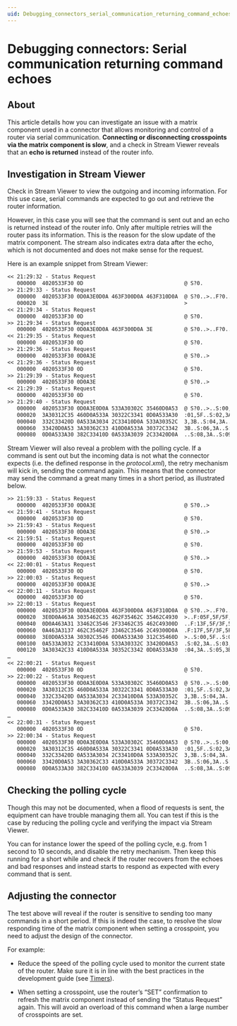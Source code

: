 ```yaml
---
uid: Debugging_connectors_serial_communication_returning_command_echoes
---
```


# Debugging connectors: Serial communication returning command echoes

## About

This article details how you can investigate an issue with a matrix component used in a connector that allows monitoring and control of a router via serial communication. **Connecting or disconnecting crosspoints via the matrix component is slow**, and a check in Stream Viewer reveals that an **echo is returned** instead of the router info.

## Investigation in Stream Viewer

Check in Stream Viewer to view the outgoing and incoming information. For this use case, serial commands are expected to go out and retrieve the router information.

However, in this case you will see that the command is sent out and an echo is returned instead of the router info. Only after multiple retries will the router pass its information. This is the reason for the slow update of the matrix component. The stream also indicates extra data after the echo, which is not documented and does not make sense for the request.

Here is an example snippet from Stream Viewer:

```txt
<< 21:29:32 - Status Request
   000000  4020533F30 0D                                @ S?0.
>> 21:29:33 - Status Request
   000000  4020533F30 0D0A3E0D0A 463F300D0A 463F310D0A  @ S?0..>..F?0..F?1..
   000020  3E                                           >
<< 21:29:34 - Status Request
   000000  4020533F30 0D                                @ S?0.
>> 21:29:34 - Status Request
   000000  4020533F30 0D0A3E0D0A 463F300D0A 3E          @ S?0..>..F?0..>
<< 21:29:35 - Status Request
   000000  4020533F30 0D                                @ S?0.
>> 21:29:36 - Status Request
   000000  4020533F30 0D0A3E                            @ S?0..>
<< 21:29:36 - Status Request
   000000  4020533F30 0D                                @ S?0.
>> 21:29:39 - Status Request
   000000  4020533F30 0D0A3E                            @ S?0..>
<< 21:29:39 - Status Request
   000000  4020533F30 0D                                @ S?0.
>> 21:29:40 - Status Request
   000000  4020533F30 0D0A3E0D0A 533A30302C 35460D0A53  @ S?0..>..S:00,5F..S
   000020  3A30312C35 460D0A533A 30322C3341 0D0A533A30  :01,5F..S:02,3A..S:0
   000040  332C33420D 0A533A3034 2C33410D0A 533A30352C  3,3B..S:04,3A..S:05,
   000060  33420D0A53 3A30362C33 410D0A533A 30372C3342  3B..S:06,3A..S:07,3B
   000080  0D0A533A30 382C33410D 0A533A3039 2C33420D0A  ..S:08,3A..S:09,3B..
```

Stream Viewer will also reveal a problem with the polling cycle. If a command is sent out but the incoming data is not what the connector expects (i.e. the defined response in the *protocol.xml*), the retry mechanism will kick in, sending the command again. This means that the connector may send the command a great many times in a short period, as illustrated below.

```txt
>> 21:59:33 - Status Request
   000000  4020533F30 0D0A3E                            @ S?0..>
<< 21:59:41 - Status Request
   000000  4020533F30 0D                                @ S?0.
>> 21:59:43 - Status Request
   000000  4020533F30 0D0A3E                            @ S?0..>
<< 21:59:51 - Status Request
   000000  4020533F30 0D                                @ S?0.
>> 21:59:53 - Status Request
   000000  4020533F30 0D0A3E                            @ S?0..>
<< 22:00:01 - Status Request
   000000  4020533F30 0D                                @ S?0.
>> 22:00:03 - Status Request
   000000  4020533F30 0D0A3E                            @ S?0..>
<< 22:00:11 - Status Request
   000000  4020533F30 0D                                @ S?0.
>> 22:00:13 - Status Request
   000000  4020533F30 0D0A3E0D0A 463F300D0A 463F310D0A  @ S?0..>..F?0..F?1..
   000020  3E0D0A463A 3035462C35 462F35462C 35462C4930  >..F:05F,5F/5F,5F,I0
   000040  0D0A463A31 33462C3546 2F33462C35 462C49300D  ..F:13F,5F/3F,5F,I0.
   000060  0A463A3137 462C35462F 33462C3546 2C49300D0A  .F:17F,5F/3F,5F,I0..
   000080  3E0D0A533A 30302C3546 0D0A533A30 312C35460D  >..S:00,5F..S:01,5F.
   000100  0A533A3032 2C33410D0A 533A30332C 33420D0A53  .S:02,3A..S:03,3B..S
   000120  3A30342C33 410D0A533A 30352C3342 0D0A533A30  :04,3A..S:05,3B..S:0
…
<< 22:00:21 - Status Request
   000000  4020533F30 0D                                @ S?0.
>> 22:00:22 - Status Request
   000000  4020533F30 0D0A3E0D0A 533A30302C 35460D0A53  @ S?0..>..S:00,5F..S
   000020  3A30312C35 460D0A533A 30322C3341 0D0A533A30  :01,5F..S:02,3A..S:0
   000040  332C33420D 0A533A3034 2C33410D0A 533A30352C  3,3B..S:04,3A..S:05,
   000060  33420D0A53 3A30362C33 410D0A533A 30372C3342  3B..S:06,3A..S:07,3B
   000080  0D0A533A30 382C33410D 0A533A3039 2C33420D0A  ..S:08,3A..S:09,3B..
…
<< 22:00:31 - Status Request
   000000  4020533F30 0D                                @ S?0.
>> 22:00:34 - Status Request
   000000  4020533F30 0D0A3E0D0A 533A30302C 35460D0A53  @ S?0..>..S:00,5F..S
   000020  3A30312C35 460D0A533A 30322C3341 0D0A533A30  :01,5F..S:02,3A..S:0
   000040  332C33420D 0A533A3034 2C33410D0A 533A30352C  3,3B..S:04,3A..S:05,
   000060  33420D0A53 3A30362C33 410D0A533A 30372C3342  3B..S:06,3A..S:07,3B
   000080  0D0A533A30 382C33410D 0A533A3039 2C33420D0A  ..S:08,3A..S:09,3B..
```

## Checking the polling cycle

Though this may not be documented, when a flood of requests is sent, the equipment can have trouble managing them all. You can test if this is the case by reducing the polling cycle and verifying the impact via Stream Viewer.

You can for instance lower the speed of the polling cycle, e.g. from 1 second to 10 seconds, and disable the retry mechanism. Then keep this running for a short while and check if the router recovers from the echoes and bad responses and instead starts to respond as expected with every command that is sent.

## Adjusting the connector

The test above will reveal if the router is sensitive to sending too many commands in a short period. If this is indeed the case, to resolve the slow responding time of the matrix component when setting a crosspoint, you need to adjust the design of the connector.

For example:

- Reduce the speed of the polling cycle used to monitor the current state of the router. Make sure it is in line with the best practices in the development guide (see [Timers](xref:ConnectorBestPracticesTimers)).

- When setting a crosspoint, use the router’s “SET” confirmation to refresh the matrix component instead of sending the “Status Request” again. This will avoid an overload of this command when a large number of crosspoints are set.
